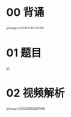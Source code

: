 # 00 背诵

<img src="https://cvp.oss-cn-shanghai.aliyuncs.com/picgo/202310271037227.png" alt="image-20231027103745150" style="zoom:50%;" />



# 01 题目

<img src="https://cvp.oss-cn-shanghai.aliyuncs.com/picgo/202402260803646.png" style="zoom:50%;" />



# 02 视频解析

<img src="https://cvp.oss-cn-shanghai.aliyuncs.com/picgo/202402261026514.png" alt="image-20240226102657446" style="zoom:50%;" />
